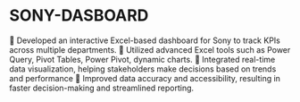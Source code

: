 # SONY-DASBOARD
🔹 Developed an interactive Excel-based dashboard for Sony to track KPIs across multiple departments. 
🔹 Utilized advanced Excel tools such as Power Query, Pivot Tables, Power Pivot, dynamic charts. 
🔹 Integrated real-time data visualization, helping stakeholders make  decisions based on trends and performance 🔹 Improved data accuracy and accessibility, resulting in faster decision-making and streamlined reporting. 
